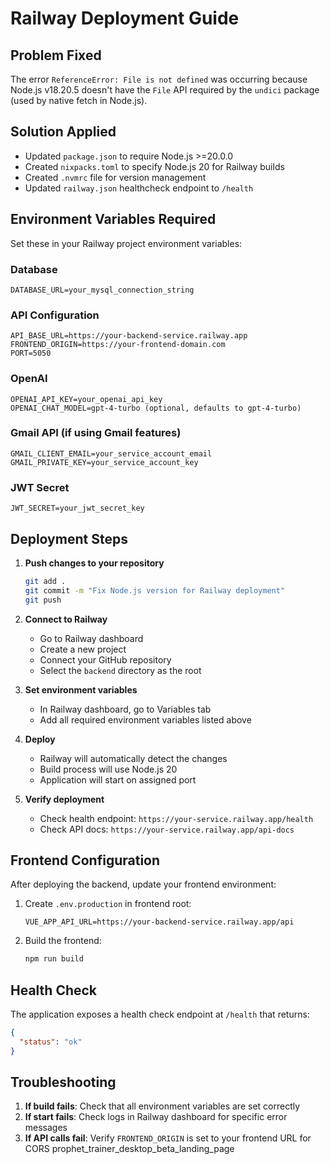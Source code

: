 # Railway Deployment Guide

## Problem Fixed
The error `ReferenceError: File is not defined` was occurring because Node.js v18.20.5 doesn't have the `File` API required by the `undici` package (used by native fetch in Node.js).

## Solution Applied
- Updated `package.json` to require Node.js >=20.0.0
- Created `nixpacks.toml` to specify Node.js 20 for Railway builds
- Created `.nvmrc` file for version management
- Updated `railway.json` healthcheck endpoint to `/health`

## Environment Variables Required

Set these in your Railway project environment variables:

### Database
```
DATABASE_URL=your_mysql_connection_string
```

### API Configuration
```
API_BASE_URL=https://your-backend-service.railway.app
FRONTEND_ORIGIN=https://your-frontend-domain.com
PORT=5050
```

### OpenAI
```
OPENAI_API_KEY=your_openai_api_key
OPENAI_CHAT_MODEL=gpt-4-turbo (optional, defaults to gpt-4-turbo)
```

### Gmail API (if using Gmail features)
```
GMAIL_CLIENT_EMAIL=your_service_account_email
GMAIL_PRIVATE_KEY=your_service_account_key
```

### JWT Secret
```
JWT_SECRET=your_jwt_secret_key
```

## Deployment Steps

1. **Push changes to your repository**
   ```bash
   git add .
   git commit -m "Fix Node.js version for Railway deployment"
   git push
   ```

2. **Connect to Railway**
   - Go to Railway dashboard
   - Create a new project
   - Connect your GitHub repository
   - Select the `backend` directory as the root

3. **Set environment variables**
   - In Railway dashboard, go to Variables tab
   - Add all required environment variables listed above

4. **Deploy**
   - Railway will automatically detect the changes
   - Build process will use Node.js 20
   - Application will start on assigned port

5. **Verify deployment**
   - Check health endpoint: `https://your-service.railway.app/health`
   - Check API docs: `https://your-service.railway.app/api-docs`

## Frontend Configuration

After deploying the backend, update your frontend environment:

1. Create `.env.production` in frontend root:
   ```env
   VUE_APP_API_URL=https://your-backend-service.railway.app/api
   ```

2. Build the frontend:
   ```bash
   npm run build
   ```

## Health Check

The application exposes a health check endpoint at `/health` that returns:
```json
{
  "status": "ok"
}
```

## Troubleshooting

1. **If build fails**: Check that all environment variables are set correctly
2. **If start fails**: Check logs in Railway dashboard for specific error messages
3. **If API calls fail**: Verify `FRONTEND_ORIGIN` is set to your frontend URL for CORS
 prophet_trainer_desktop_beta_landing_page
